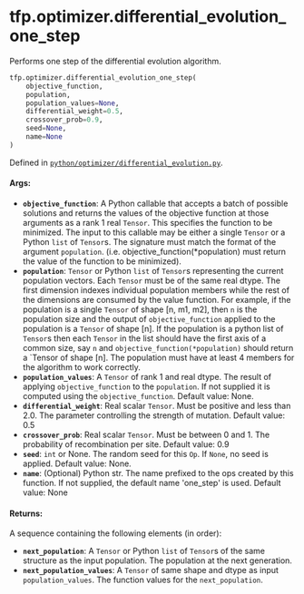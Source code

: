<div itemscope itemtype="http://developers.google.com/ReferenceObject">
<meta itemprop="name" content="tfp.optimizer.differential_evolution_one_step" />
<meta itemprop="path" content="Stable" />
</div>

# tfp.optimizer.differential_evolution_one_step

Performs one step of the differential evolution algorithm.

``` python
tfp.optimizer.differential_evolution_one_step(
    objective_function,
    population,
    population_values=None,
    differential_weight=0.5,
    crossover_prob=0.9,
    seed=None,
    name=None
)
```



Defined in [`python/optimizer/differential_evolution.py`](https://github.com/tensorflow/probability/tree/master/tensorflow_probability/python/optimizer/differential_evolution.py).

<!-- Placeholder for "Used in" -->

#### Args:

* <b>`objective_function`</b>:  A Python callable that accepts a batch of possible
    solutions and returns the values of the objective function at those
    arguments as a rank 1 real `Tensor`. This specifies the function to be
    minimized. The input to this callable may be either a single `Tensor`
    or a Python `list` of `Tensor`s. The signature must match the format of
    the argument `population`. (i.e. objective_function(*population) must
    return the value of the function to be minimized).
* <b>`population`</b>:  `Tensor` or Python `list` of `Tensor`s representing the
    current population vectors. Each `Tensor` must be of the same real dtype.
    The first dimension indexes individual population members while the
    rest of the dimensions are consumed by the value function. For example,
    if the population is a single `Tensor` of shape [n, m1, m2], then `n` is
    the population size and the output of `objective_function` applied to the
    population is a `Tensor` of shape [n]. If the population is a python
    list of `Tensor`s then each `Tensor` in the list should have the first
    axis of a common size, say `n` and `objective_function(*population)`
    should return a `Tensor of shape [n]. The population must have at least
    4 members for the algorithm to work correctly.
* <b>`population_values`</b>: A `Tensor` of rank 1 and real dtype. The result of
    applying `objective_function` to the `population`. If not supplied it is
    computed using the `objective_function`.
    Default value: None.
* <b>`differential_weight`</b>: Real scalar `Tensor`. Must be positive and less than
    2.0. The parameter controlling the strength of mutation.
    Default value: 0.5
* <b>`crossover_prob`</b>: Real scalar `Tensor`. Must be between 0 and 1. The
    probability of recombination per site.
    Default value: 0.9
* <b>`seed`</b>: `int` or None. The random seed for this `Op`. If `None`, no seed is
    applied.
    Default value: None.
* <b>`name`</b>: (Optional) Python str. The name prefixed to the ops created by this
    function. If not supplied, the default name 'one_step' is
    used.
    Default value: None


#### Returns:

A sequence containing the following elements (in order):
* <b>`next_population`</b>: A `Tensor` or Python `list` of `Tensor`s of the same
    structure as the input population. The population at the next generation.
* <b>`next_population_values`</b>: A `Tensor` of same shape and dtype as input
    `population_values`. The function values for the `next_population`.